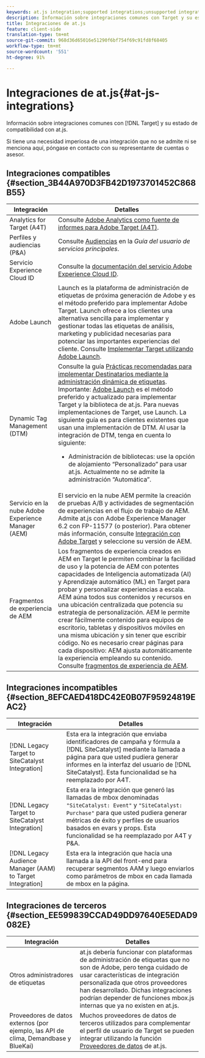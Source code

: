 ```yaml
---
keywords: at.js integration;supported integrations;unsupported integrations;third party integrations
description: Información sobre integraciones comunes con Target y su estado de compatibilidad con at.js.
title: Integraciones de at.js
feature: client-side
translation-type: tm+mt
source-git-commit: 968d36d65016e51290f6bf754f69c91fd8f68405
workflow-type: tm+mt
source-wordcount: '551'
ht-degree: 91%

---
```



# Integraciones de at.js{#at-js-integrations}

Información sobre integraciones comunes con [!DNL Target] y su estado de compatibilidad con at.js.

Si tiene una necesidad imperiosa de una integración que no se admite ni se menciona aquí, póngase en contacto con su representante de cuentas o asesor.

## Integraciones compatibles {#section_3B44A970D3FB42D1973701452C868B55}

| Integración | Detalles |
|--- |--- |
| Analytics for Target (A4T) | Consulte [Adobe Analytics como fuente de informes para Adobe Target (A4T)](/help/c-integrating-target-with-mac/a4t/a4t.md#concept_7540C8C04259434AB6EE33B09F47A1DE). |
| Perfiles y audiencias (P&amp;A) | Consulte [Audiencias](https://experienceleague.adobe.com/docs/core-services/interface/audiences/audience-library.html) en la *Guía del usuario de servicios principales*. |
| Servicio Experience Cloud ID | Consulte la [documentación del servicio Adobe Experience Cloud ID](https://experienceleague.adobe.com/docs/id-service/using/home.html). |
| Adobe Launch | Launch es la plataforma de administración de etiquetas de próxima generación de Adobe y es el método preferido para implementar Adobe Target. Launch ofrece a los clientes una alternativa sencilla para implementar y gestionar todas las etiquetas de análisis, marketing y publicidad necesarias para potenciar las importantes experiencias del cliente.  Consulte [Implementar Target utilizando Adobe Launch](/help/c-implementing-target/c-implementing-target-for-client-side-web/how-to-deployatjs/cmp-implementing-target-using-adobe-launch.md#topic_5234DDAEB0834333BD6BA1B05892FC25). |
| Dynamic Tag Management (DTM) | Consulte la guía [Prácticas recomendadas para implementar Destinatarios mediante la administración dinámica de etiquetas](https://experienceleague.adobe.com/docs/dtm/implementing/overview.html).   Importante: [Adobe Launch](/help/c-implementing-target/c-implementing-target-for-client-side-web/how-to-deployatjs/cmp-implementing-target-using-adobe-launch.md#topic_5234DDAEB0834333BD6BA1B05892FC25) es el método preferido y actualizado para implementar Target y la biblioteca de at.js. Para nuevas implementaciones de Target, use Launch. La siguiente guía es para clientes existentes que usan una implementación de DTM.   Al usar la integración de DTM, tenga en cuenta lo siguiente: <ul><li>Administración de bibliotecas: use la opción de alojamiento “Personalizado” para usar at.js. Actualmente no se admite la administración “Automática”. </li></ul> |
| Servicio en la nube Adobe Experience Manager (AEM) | El servicio en la nube AEM permite la creación de pruebas A/B y actividades de segmentación de experiencias en el flujo de trabajo de AEM. Admite at.js con Adobe Experience Manager 6.2 con FP-11577 (o posterior). Para obtener más información, consulte [Integración con Adobe Target](https://helpx.adobe.com/experience-manager/6-2/sites/administering/using/target.html) y seleccione su versión de AEM. |
| Fragmentos de experiencia de AEM | Los fragmentos de experiencia creados en AEM en Target le permiten combinar la facilidad de uso y la potencia de AEM con potentes capacidades de Inteligencia automatizada (AI) y Aprendizaje automático (ML) en Target para probar y personalizar experiencias a escala. AEM aúna todos sus contenidos y recursos en una ubicación centralizada que potencia su estrategia de personalización. AEM le permite crear fácilmente contenido para equipos de escritorio, tabletas y dispositivos móviles en una misma ubicación y sin tener que escribir código. No es necesario crear páginas para cada dispositivo: AEM ajusta automáticamente la experiencia empleando su contenido.  Consulte [fragmentos de experiencia de AEM](/help/c-experiences/c-manage-content/aem-experience-fragments.md#topic_1E1E4EA01F074349B2CF8785387B5FE8). |

## Integraciones incompatibles {#section_8EFCAED418DC42E0B07F95924819EAC2}

| Integración | Detalles |
|--- |--- |
| [!DNL Legacy Target to SiteCatalyst Integration] | Esta era la integración que enviaba identificadores de campaña y fórmula a [!DNL SiteCatalyst] mediante la llamada a página para que usted pudiera generar informes en la interfaz del usuario de [!DNL SiteCatalyst]. Esta funcionalidad se ha reemplazado por A4T. |
| [!DNL Legacy Target to SiteCatalyst Integration] | Esta era la integración que generó las llamadas de mbox denominadas `"SiteCatalyst: Event"` y `"SiteCatalyst: Purchase"` para que usted pudiera generar métricas de éxito y perfiles de usuarios basados en evars y props. Esta funcionalidad se ha reemplazado por A4T y P&amp;A. |
| [!DNL Legacy Audience Manager (AAM) to Target Integration] | Esta era la integración que hacía una llamada a la API del front-end para recuperar segmentos AAM y luego enviarlos como parámetros de mbox en cada llamada de mbox en la página. |

## Integraciones de terceros {#section_EE599839CCAD49DD97640E5EDAD9082E}

| Integración | Detalles |
|--- |--- |
| Otros administradores de etiquetas | at.js debería funcionar con plataformas de administración de etiquetas que no son de Adobe, pero tenga cuidado de usar características de integración personalizada que otros proveedores han desarrollado. Dichas integraciones podrían depender de funciones mbox.js internas que ya no existen en at.js. |
| Proveedores de datos externos (por ejemplo, las API de clima, Demandbase y BlueKai) | Muchos proveedores de datos de terceros utilizados para complementar el perfil de usuario de Target se pueden integrar utilizando la función [Proveedores de datos](/help/c-implementing-target/c-implementing-target-for-client-side-web/targetgobalsettings.md#data-providers) de at.js. |
